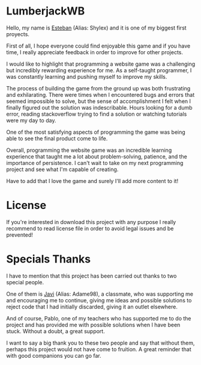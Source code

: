# LumberjackWB
Hello, my name is [Esteban](https://github.com/Shylex96) (Alias: Shylex) and it is one of my biggest first proyects. 

First of all, I hope everyone could find enjoyable this game and if you have time, I really appreciate feedback in order to improve for other projects.

I would like to highlight that programming a website game was a challenging but incredibly rewarding experience for me. As a self-taught programmer, I was constantly learning and pushing myself to improve my skills. 

The process of building the game from the ground up was both frustrating and exhilarating. There were times when I encountered bugs and errors that seemed impossible to solve, but the sense of accomplishment I felt when I finally figured out the solution was indescribable.
Hours looking for a dumb error, reading stackoverflow trying to find a solution or watching tutorials were my day to day.

One of the most satisfying aspects of programming the game was being able to see the final product come to life.

Overall, programming the website game was an incredible learning experience that taught me a lot about problem-solving, patience, and the importance of persistence. I can't wait to take on my next programming project and see what I'm capable of creating.

Have to add that I love the game and surely I'll add more content to it!

# License

If you're interested in download this project with any purpose I really recommend to read license file in order to avoid legal issues and be prevented!

# Specials Thanks

I have to mention that this project has been carried out thanks to two special people.

One of them is [Javi](https://github.com/ADAME98) (Alias: Adame98), a classmate, who was supporting me and encouraging me to continue, giving me ideas and possible solutions to reject code that I had initially discarded, giving it an outlet elsewhere.

And of course, Pablo, one of my teachers who has supported me to do the project and has provided me with possible solutions when I have been stuck. Without a doubt, a great support.

I want to say a big thank you to these two people and say that without them, perhaps this project would not have come to fruition.
A great reminder that with good companions you can go far.
